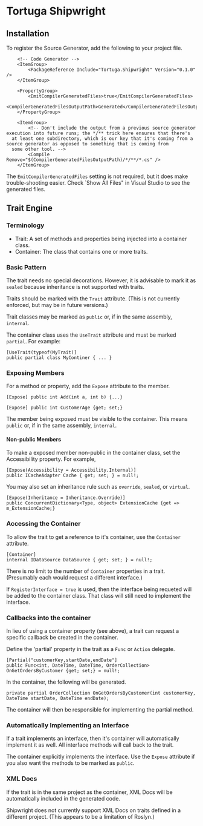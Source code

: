 # Tortuga Shipwright

## Installation


To register the Source Generator, add the following to your project file.

```
	<!-- Code Generator -->
	<ItemGroup>
		<PackageReference Include="Tortuga.Shipwright" Version="0.1.0" />
	</ItemGroup>

	<PropertyGroup>
		<EmitCompilerGeneratedFiles>true</EmitCompilerGeneratedFiles>
		<CompilerGeneratedFilesOutputPath>Generated</CompilerGeneratedFilesOutputPath>
	</PropertyGroup>

	<ItemGroup>
		<!-- Don't include the output from a previous source generator execution into future runs; the */** trick here ensures that there's
  at least one subdirectory, which is our key that it's coming from a source generator as opposed to something that is coming from
  some other tool. -->
		<Compile Remove="$(CompilerGeneratedFilesOutputPath)/*/**/*.cs" />
	</ItemGroup>
```

The `EmitCompilerGeneratedFiles` setting is not required, but it does make trouble-shooting easier. Check  `Show All Files" in Visual Studio to see the generated files.

## Trait Engine

### Terminology

* Trait: A set of methods and properties being injected into a container class.
* Container: The class that contains one or more traits.

### Basic Pattern

The trait needs no special decorations. However, it is advisable to mark it as `sealed` because inheritance is not supported with traits. 

Traits should be marked with the `Trait` attribute. (This is not currently enforced, but may be in future versions.)

Trait classes may be marked as `public` or, if in the same assembly, `internal`. 

The container class uses the `UseTrait` attribute and must be marked `partial`. For example:

```
[UseTrait(typeof(MyTrait)]
public partial class MyContiner { ... }
```

### Exposing Members

For a method or property, add the `Expose` attribute to the member.

```
[Expose] public int Add(int a, int b) {...}

[Expose] public int CustomerAge {get; set;}
```

The member being exposed must be visible to the container. This means `public` or, if in the same assembly, `internal`.

#### Non-public Members

To make a exposed member non-public in the container class, set the Accessibility property. For example,

```
[Expose(Accessibility = Accessibility.Internal)]
public ICacheAdapter Cache { get; set; } = null!;
```


You may also set an inheritance rule such as `override`, `sealed`, or `virtual`.

```
[Expose(Inheritance = Inheritance.Override)]
public ConcurrentDictionary<Type, object> ExtensionCache {get => m_ExtensionCache;}
```

### Accessing the Container

To allow the trait to get a reference to it's container, use the `Container` attribute.


```
[Container]
internal IDataSource DataSource { get; set; } = null!;
```

There is no limit to the number of `Container` properties in a trait. (Presumably each would request a different interface.)

If `RegisterInterface = true` is used, then the interface being requeted will be added to the container class. That class will still need to implement the interface.

### Callbacks into the container

In lieu of using a container property (see above), a trait can request a specific callback be created in the container.

Define the 'partial' property in the trait as a `Func` or `Action` delegate.

```
[Partial("customerKey,startDate,endDate"] 
public Func<int, DateTime, DateTime, OrderCollection> OnGetOrdersByCustomer {get; set;} = null!;
```

In the container, the following will be generated.

```
private partial OrderCollection OnGetOrdersByCustomer(int customerKey, DateTime startDate, DateTime endDate);
```


The container will then be responsible for implementing the partial method. 

### Automatically Implementing an Interface

If a trait implements an interface, then it's container will automatically implement it as well. All interface methods will call back to the trait.

The container explicitly implements the interface. Use the `Expose` attribute if you also want the methods to be marked as `public`.


### XML Docs

If the trait is in the same project as the container, XML Docs will be automatically included in the generated code.

Shipwright does not currently support XML Docs on traits defined in a different project. (This appears to be a limitation of Roslyn.)



